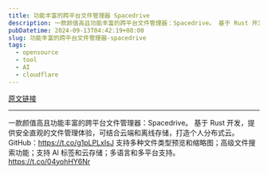 ```yaml
---
title: 功能丰富的跨平台文件管理器 Spacedrive
description: 一款颜值高且功能丰富的跨平台文件管理器：Spacedrive。 基于 Rust 开发，提供安全直观的文件管理体验，可结合云端和离线存储，打造个人分布式云。 GitHub：
pubDatetime: 2024-09-13T04:42:19+08:00
slug: 功能丰富的跨平台文件管理器-spacedrive
tags: 
  - opensource
  - tool
  - AI
  - cloudflare
---
```


[原文链接](https://x.com/gojun315/status/1834191802053558277?s=12&t=D3VZWD30-f7ylSHW3OdYgQ)

---

一款颜值高且功能丰富的跨平台文件管理器：Spacedrive。 基于 Rust 开发，提供安全直观的文件管理体验，可结合云端和离线存储，打造个人分布式云。 GitHub：https://t.co/g1pLPLxIsJ 支持多种文件类型预览和缩略图；高级文件搜索功能；支持 AI 标签和云存储；多语言和多平台支持。 https://t.co/04yohHY6Nr
